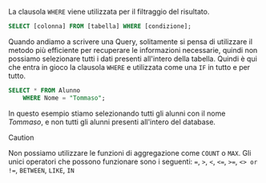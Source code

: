 La clausola `WHERE` viene utilizzata per il filtraggio del risultato.
```sql
SELECT [colonna] FROM [tabella] WHERE [condizione];
```

Quando andiamo a scrivere una Query, solitamente si pensa di utilizzare il metodo più efficiente per recuperare le informazioni necessarie, quindi non possiamo selezionare tutti i dati presenti all'intero della tabella. Quindi è qui che entra in gioco la clausola `WHERE` e utilizzata come una `IF` in tutto e per tutto.

```sql
SELECT * FROM Alunno
	WHERE Nome = "Tommaso";
```

In questo esempio stiamo selezionando tutti gli alunni con il nome *Tommaso*, e non tutti gli alunni presenti all'intero del database.

> [!Caution]
> Non possiamo utilizzare le funzioni di aggregazione come `COUNT` o `MAX`.
> Gli unici operatori che possono funzionare sono i seguenti:
> `=`, `>`, `<`, `<=`, `>=`, `<> or !=`, `BETWEEN`, `LIKE`, `IN`
 